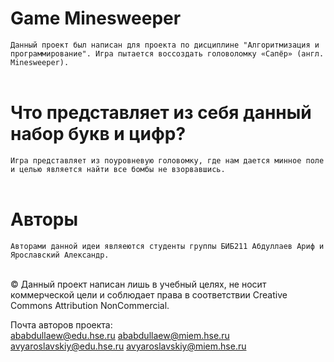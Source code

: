# Game Minesweeper 
`Данный проект был написан для проекта по дисциплине "Алгоритмизация и программирование". Игра пытается воссоздать головоломку «Сапёр» (англ. Minesweeper).
`<br><br>

# Что представляет из себя данный набор букв и цифр?
`Игра представляет из поуровневую головомку, где нам дается минное поле и целью является найти все бомбы не взорвавшись.`<br><br>

# Авторы 
`Авторами данной идеи являеются студенты группы БИБ211 Абдуллаев Ариф и Ярославский Александр.`<br><br>

&copy; Данный проект написан лишь в учебный целях, не носит коммерческой цели и соблюдает права в соответствии Creative Commons Attribution NonCommercial. 

Почта авторов проекта:  
 ababdullaew@edu.hse.ru ababdullaew@miem.hse.ru \
avyaroslavskiy@edu.hse.ru avyaroslavskiy@miem.hse.ru
